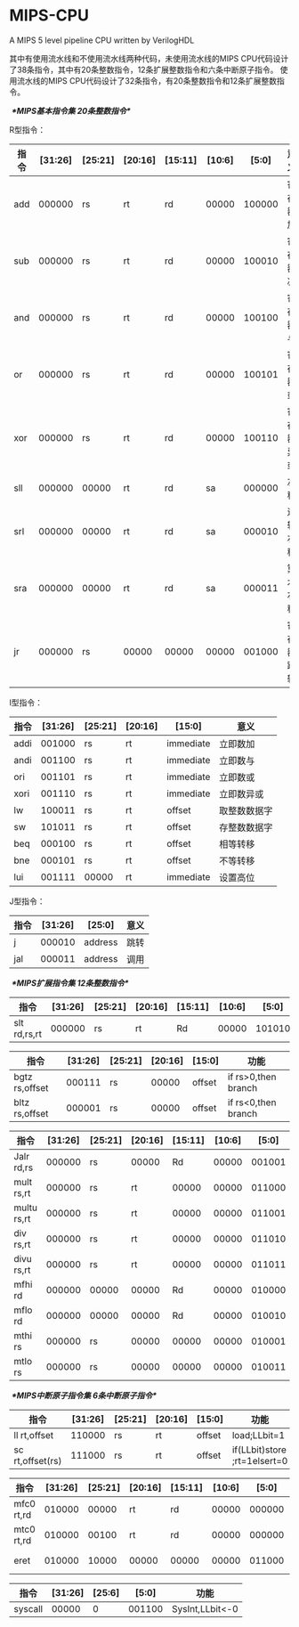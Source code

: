 

# MIPS-CPU

A MIPS 5 level pipeline CPU written by VerilogHDL

其中有使用流水线和不使用流水线两种代码，未使用流水线的MIPS CPU代码设计了38条指令，其中有20条整数指令，12条扩展整数指令和六条中断原子指令。
使用流水线的MIPS CPU代码设计了32条指令，有20条整数指令和12条扩展整数指令。



​                                                              ***\*MIPS基本指令集 20条整数指令\****

R型指令：

| 指令 | [31:26] | [25:21] | [20:16] | [15:11] | [10:6] | [5:0]  | 意义       |
| ---- | ------- | ------- | ------- | ------- | ------ | ------ | ---------- |
| add  | 000000  | rs      | rt      | rd      | 00000  | 100000 | 寄存器加   |
| sub  | 000000  | rs      | rt      | rd      | 00000  | 100010 | 寄存器减   |
| and  | 000000  | rs      | rt      | rd      | 00000  | 100100 | 寄存器与   |
| or   | 000000  | rs      | rt      | rd      | 00000  | 100101 | 寄存器或   |
| xor  | 000000  | rs      | rt      | rd      | 00000  | 100110 | 寄存器异或 |
| sll  | 000000  | 00000   | rt      | rd      | sa     | 000000 | 左移       |
| srl  | 000000  | 00000   | rt      | rd      | sa     | 000010 | 逻辑右移   |
| sra  | 000000  | 00000   | rt      | rd      | sa     | 000011 | 算术右移   |
| jr   | 000000  | rs      | 00000   | 00000   | 00000  | 001000 | 寄存器跳转 |

I型指令：

| 指令 | [31:26] | [25:21] | [20:16] | [15:0]    | 意义         |
| ---- | ------- | ------- | ------- | --------- | ------------ |
| addi | 001000  | rs      | rt      | immediate | 立即数加     |
| andi | 001100  | rs      | rt      | immediate | 立即数与     |
| ori  | 001101  | rs      | rt      | immediate | 立即数或     |
| xori | 001110  | rs      | rt      | immediate | 立即数异或   |
| lw   | 100011  | rs      | rt      | offset    | 取整数数据字 |
| sw   | 101011  | rs      | rt      | offset    | 存整数数据字 |
| beq  | 000100  | rs      | rt      | offset    | 相等转移     |
| bne  | 000101  | rs      | rt      | offset    | 不等转移     |
| lui  | 001111  | 00000   | rt      | immediate | 设置高位     |

J型指令：

| 指令 | [31:26] | [25:0]  | 意义 |
| ---- | ------- | ------- | ---- |
| j    | 000010  | address | 跳转 |
| jal  | 000011  | address | 调用 |

 

​                                                                  ***\*MIPS扩展指令集 12条整数指令\****

| 指令         | [31:26] | [25:21] | [20:16] | [15:11] | [10:6] | [5:0]  | 功能               |
| ------------ | ------- | ------- | ------- | ------- | ------ | ------ | ------------------ |
| slt rd,rs,rt | 000000  | rs      | rt      | Rd      | 00000  | 101010 | rd<-(rs<rt),signed |

| 指令           | [31:26] | [25:21] | [20:16] | [15:0] | 功能                |
| -------------- | ------- | ------- | :------ | ------ | ------------------- |
| bgtz rs,offset | 000111  | rs      | 00000   | offset | if rs>0,then branch |
| bltz rs,offset | 000001  | rs      | 00000   | offset | if rs<0,then branch |

| 指令        | [31:26] | [25:21] | [20:16] | [15:11] | [10:6] | [5:0]  | 功能                    |
| ----------- | ------- | ------- | ------- | ------- | ------ | ------ | ----------------------- |
| Jalr rd,rs  | 000000  | rs      | 00000   | Rd      | 00000  | 001001 | rd<-npc,PC<-rs          |
| mult rs,rt  | 000000  | rs      | rt      | 00000   | 00000  | 011000 | {hi,lo}<-rs*rt,signed   |
| multu rs,rt | 000000  | rs      | rt      | 00000   | 00000  | 011001 | {hi,lo}<-rs*rt,unsigned |
| div rs,rt   | 000000  | rs      | rt      | 00000   | 00000  | 011010 | {hi,lo}<-rs/rt,signed   |
| divu rs,rt  | 000000  | rs      | rt      | 00000   | 00000  | 011011 | {hi,lo}<-rs/rt,unsigned |
| mfhi rd     | 000000  | 00000   | 00000   | Rd      | 00000  | 010000 | rd<-hi                  |
| mflo rd     | 000000  | 00000   | 00000   | Rd      | 00000  | 010010 | rd<-lo                  |
| mthi rs     | 000000  | rs      | 00000   | 00000   | 00000  | 010001 | hi<-rs                  |
| mtlo rs     | 000000  | rs      | 00000   | 00000   | 00000  | 010011 | lo<-rs                  |

​                                                                  ***\*MIPS中断原子指令集 6条中断原子指令\****

| 指令             | [31:26] | [25:21] | [20:16] | [15:0] | 功能                         |
| ---------------- | ------- | ------- | ------- | ------ | ---------------------------- |
| ll rt,offset     | 110000  | rs      | rt      | offset | load;LLbit=1                 |
| sc rt,offset(rs) | 111000  | rs      | rt      | offset | if(LLbit)store ;rt=1elsert=0 |

| 指令       | [31:26] | [25:21] | [20:16] | [15:11] | [10:6] | [5:0]  | 功能             |
| ---------- | ------- | ------- | ------- | ------- | ------ | ------ | ---------------- |
| mfc0 rt,rd | 010000  | 00000   | rt      | rd      | 00000  | 000000 | rt<-cp0[rd]      |
| mtc0 rt,rd | 010000  | 00100   | rt      | rd      | 00000  | 000000 | cp0[rd]<-rt      |
| eret       | 010000  | 10000   | 00000   | 00000   | 00000  | 011000 | PC<-epc,LLbit<-0 |

| 指令    | [31:26] | [25:6] | [5:0]  | 功能            |
| ------- | ------- | ------ | ------ | --------------- |
| syscall | 00000   | 0      | 001100 | SysInt,LLbit<-0 |
